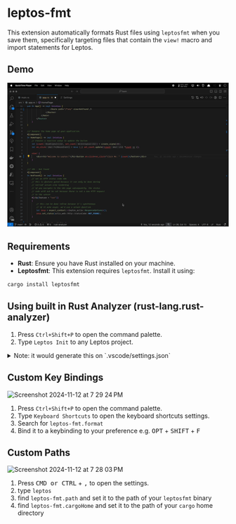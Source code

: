 # leptos-fmt

This extension automatically formats Rust files using `leptosfmt` when you save them, specifically targeting files that contain the `view!` macro and import statements for Leptos.

## Demo
[![Demo](https://raw.githubusercontent.com/codeitlikemiley/leptos-fmt/yt/images/demo.gif)](https://youtu.be/dS92U-yv7co)


## Requirements

- **Rust**: Ensure you have Rust installed on your machine.
- **Leptosfmt**: This extension requires `leptosfmt`. Install it using:

```bash
cargo install leptosfmt
```

## Using built in Rust Analyzer (rust-lang.rust-analyzer)

1. Press `Ctrl+Shift+P` to open the command palette.
2. Type `Leptos Init` to any Leptos project.

<details> 
<summary>Note: it would generate this on `.vscode/settings.json`</summary>

```json
{
    "rust-analyzer.rustfmt.overrideCommand": [
        "leptosfmt",
        "--stdin",
        "--rustfmt"
    ]
}
```
</details>



## Custom Key Bindings

<img width="1084" alt="Screenshot 2024-11-12 at 7 29 24 PM" src="https://github.com/user-attachments/assets/36e2a98f-f475-43d8-932e-a7567c68e8a1">

1. Press `Ctrl+Shift+P` to open the command palette.
2. Type `Keyboard Shortcuts` to open the keyboard shortcuts settings.
3. Search for `leptos-fmt.format` 
4. Bind it to a keybinding to your preference e.g. <kbd>OPT</kbd> + <kbd>SHIFT</kbd> + <kbd>F</kbd>

## Custom Paths

<img width="1084" alt="Screenshot 2024-11-12 at 7 28 03 PM" src="https://github.com/user-attachments/assets/b9a1b953-2e63-4996-81e4-55879f14cbb3">

1. Press <kbd>CMD or CTRL</kbd> + <kbd>,</kbd> to open the settings.
2. type `leptos`
3. find `leptos-fmt.path` and set it to the path of your `leptosfmt` binary 
4. find `leptos-fmt.cargoHome` and set it to the path of your `cargo` home directory